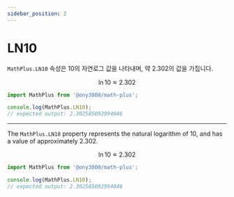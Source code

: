 ```yaml
---
sidebar_position: 2
---
```


# LN10

`MathPlus.LN10` 속성은 10의 자연로그 값을 나타내며, 약 2.302의 값을 가집니다.

$$
\ln 10 \approx 2.302
$$

```javascript
import MathPlus from '@ony3000/math-plus';

console.log(MathPlus.LN10);
// expected output: 2.302585092994046
```

---

The `MathPlus.LN10` property represents the natural logarithm of 10, and has a value of approximately 2.302.

$$
\ln 10 \approx 2.302
$$

```javascript
import MathPlus from '@ony3000/math-plus';

console.log(MathPlus.LN10);
// expected output: 2.302585092994046
```
